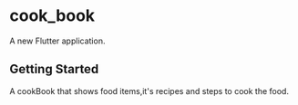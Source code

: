 # cook_book

A new Flutter application.

## Getting Started

A cookBook that shows food items,it's recipes and steps to cook the food.
